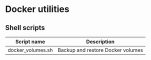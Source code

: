 # Docker utilities

## Shell scripts

| Script name       | Description                       |
| ----------------- | --------------------------------- |
| docker_volumes.sh | Backup and restore Docker volumes |
